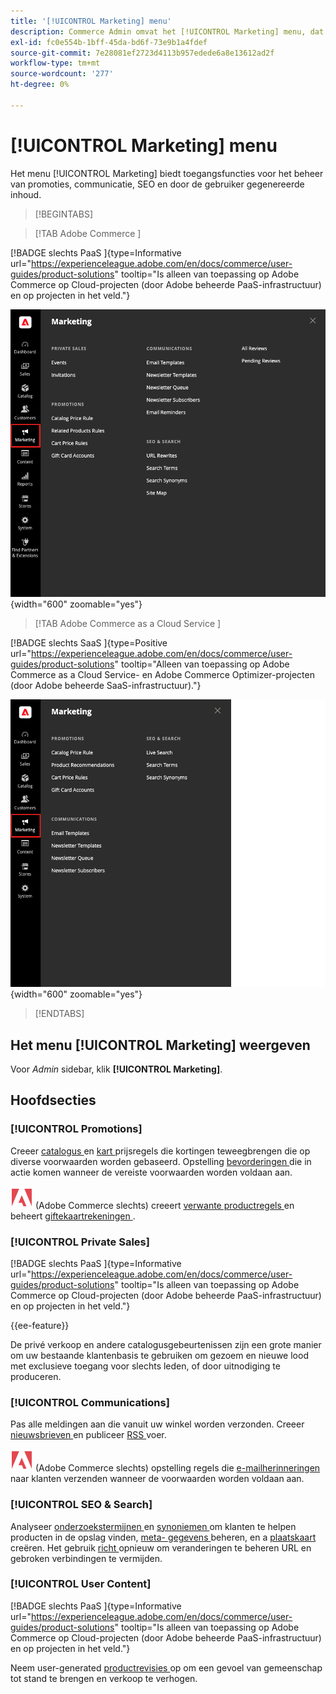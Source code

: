 ```yaml
---
title: '[!UICONTROL Marketing] menu'
description: Commerce Admin omvat het [!UICONTROL Marketing] menu, dat toegangshulpmiddelen verstrekt om bevorderingen, mededelingen, SEO, en gebruiker-geproduceerde inhoud te beheren.
exl-id: fc0e554b-1bff-45da-bd6f-73e9b1a4fdef
source-git-commit: 7e28081ef2723d4113b957edede6a8e13612ad2f
workflow-type: tm+mt
source-wordcount: '277'
ht-degree: 0%

---
```


# [!UICONTROL Marketing] menu

Het menu [!UICONTROL Marketing] biedt toegangsfuncties voor het beheer van promoties, communicatie, SEO en door de gebruiker gegenereerde inhoud.

>[!BEGINTABS]

>[!TAB  Adobe Commerce ]

[!BADGE  slechts PaaS ]{type=Informative url="https://experienceleague.adobe.com/en/docs/commerce/user-guides/product-solutions" tooltip="Is alleen van toepassing op Adobe Commerce op Cloud-projecten (door Adobe beheerde PaaS-infrastructuur) en op projecten in het veld."}

![ Commerce Admin - het Op de markt brengen menu ](./assets/admin-menu-marketing-ee.png){width="600" zoomable="yes"}

>[!TAB  Adobe Commerce as a Cloud Service ]

[!BADGE  slechts SaaS ]{type=Positive url="https://experienceleague.adobe.com/en/docs/commerce/user-guides/product-solutions" tooltip="Alleen van toepassing op Adobe Commerce as a Cloud Service- en Adobe Commerce Optimizer-projecten (door Adobe beheerde SaaS-infrastructuur)."}

![ Commerce Admin - het Op de markt brengen menu ](./assets/admin-menu-marketing-ee-accs.png){width="600" zoomable="yes"}

>[!ENDTABS]

## Het menu [!UICONTROL Marketing] weergeven

Voor _Admin_ sidebar, klik **[!UICONTROL Marketing]**.

## Hoofdsecties

### [!UICONTROL Promotions]

Creeer [ catalogus ](price-rules-catalog.md) en [ kart ](price-rules-cart.md) prijsregels die kortingen teweegbrengen die op diverse voorwaarden worden gebaseerd. Opstelling [ bevorderingen ](introduction.md#promotions) die in actie komen wanneer de vereiste voorwaarden worden voldaan aan.

![ Adobe Commerce ](../assets/adobe-logo.svg) (Adobe Commerce slechts) creeert [ verwante productregels ](product-related-rules.md) en beheert [ giftekaartrekeningen ](../stores-purchase/product-gift-card-accounts.md).

### [!UICONTROL Private Sales]

[!BADGE  slechts PaaS ]{type=Informative url="https://experienceleague.adobe.com/en/docs/commerce/user-guides/product-solutions" tooltip="Is alleen van toepassing op Adobe Commerce op Cloud-projecten (door Adobe beheerde PaaS-infrastructuur) en op projecten in het veld."}

{{ee-feature}}

De privé verkoop en andere catalogusgebeurtenissen zijn een grote manier om uw bestaande klantenbasis te gebruiken om gezoem en nieuwe lood met exclusieve toegang voor slechts leden, of door uitnodiging te produceren.

### [!UICONTROL Communications]

Pas alle meldingen aan die vanuit uw winkel worden verzonden. Creeer [ nieuwsbrieven ](newsletters.md) en publiceer [ RSS ](social-rss.md#rss-feeds) voer.

![ Adobe Commerce ](../assets/adobe-logo.svg) (Adobe Commerce slechts) opstelling regels die [ e-mailherinneringen ](email-reminder-rules.md) naar klanten verzenden wanneer de voorwaarden worden voldaan aan.

### [!UICONTROL SEO & Search]

Analyseer [ onderzoekstermijnen ](../catalog/search-terms.md) en [ synoniemen ](../catalog/search-terms.md#search-synonyms) om klanten te helpen producten in de opslag vinden, [ meta- gegevens ](meta-data.md) beheren, en a [ plaatskaart ](sitemap-xml.md) creëren. Het gebruik [ richt ](url-rewrite.md) opnieuw om veranderingen te beheren URL en gebroken verbindingen te vermijden.

### [!UICONTROL User Content]

[!BADGE  slechts PaaS ]{type=Informative url="https://experienceleague.adobe.com/en/docs/commerce/user-guides/product-solutions" tooltip="Is alleen van toepassing op Adobe Commerce op Cloud-projecten (door Adobe beheerde PaaS-infrastructuur) en op projecten in het veld."}

Neem user-generated [ productrevisies ](product-reviews.md) op om een gevoel van gemeenschap tot stand te brengen en verkoop te verhogen.
